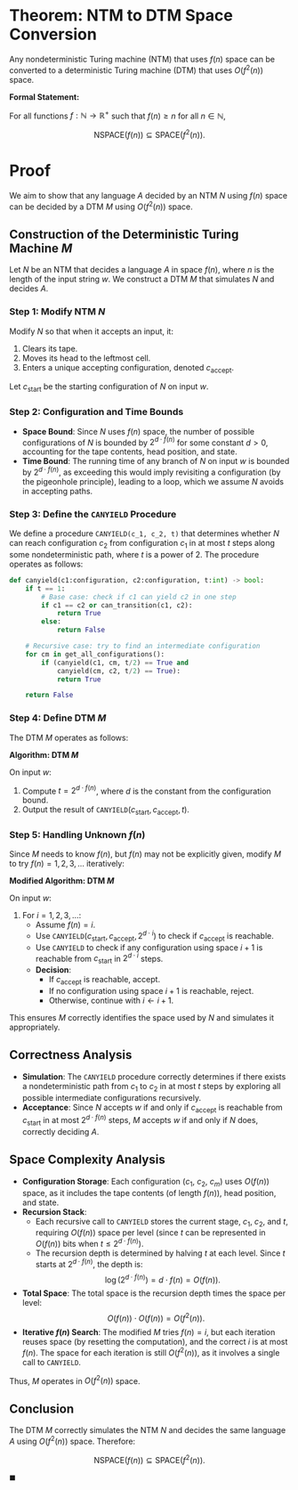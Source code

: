 # Theorem: NTM to DTM Space Conversion

Any nondeterministic Turing machine (NTM) that uses $f(n)$ space can be converted to a deterministic Turing machine (DTM) that uses $O(f^2(n))$ space.

**Formal Statement:**

For all functions $f: \mathbb{N} \to \mathbb{R}^+$ such that $f(n) \geq n$ for all $n \in \mathbb{N}$,

$$
\text{NSPACE}(f(n)) \subseteq \text{SPACE}(f^2(n)).
$$

# Proof

We aim to show that any language $A$ decided by an NTM $N$ using $f(n)$ space can be decided by a DTM $M$ using $O(f^2(n))$ space.

## Construction of the Deterministic Turing Machine $M$

Let $N$ be an NTM that decides a language $A$ in space $f(n)$, where $n$ is the length of the input string $w$. We construct a DTM $M$ that simulates $N$ and decides $A$.

### Step 1: Modify NTM $N$

Modify $N$ so that when it accepts an input, it:

1. Clears its tape.
2. Moves its head to the leftmost cell.
3. Enters a unique accepting configuration, denoted $c_{\text{accept}}$.

Let $c_{\text{start}}$ be the starting configuration of $N$ on input $w$.

### Step 2: Configuration and Time Bounds

- **Space Bound**: Since $N$ uses $f(n)$ space, the number of possible configurations of $N$ is bounded by $2^{d \cdot f(n)}$ for some constant $d > 0$, accounting for the tape contents, head position, and state.
- **Time Bound**: The running time of any branch of $N$ on input $w$ is bounded by $2^{d \cdot f(n)}$, as exceeding this would imply revisiting a configuration (by the pigeonhole principle), leading to a loop, which we assume $N$ avoids in accepting paths.

### Step 3: Define the `CANYIELD` Procedure

We define a procedure `CANYIELD(c_1, c_2, t)` that determines whether $N$ can reach configuration $c_2$ from configuration $c_1$ in at most $t$ steps along some nondeterministic path, where $t$ is a power of 2. The procedure operates as follows:

```python
def canyield(c1:configuration, c2:configuration, t:int) -> bool:
    if t == 1:
        # Base case: check if c1 can yield c2 in one step
        if c1 == c2 or can_transition(c1, c2):
            return True
        else:
            return False

    # Recursive case: try to find an intermediate configuration
    for cm in get_all_configurations():
        if (canyield(c1, cm, t/2) == True and
            canyield(cm, c2, t/2) == True):
            return True

    return False
```

### Step 4: Define DTM $M$

The DTM $M$ operates as follows:

**Algorithm: DTM $M$**

On input $w$:

1. Compute $t = 2^{d \cdot f(n)}$, where $d$ is the constant from the configuration bound.
2. Output the result of `CANYIELD`$(c_{\text{start}}, c_{\text{accept}}, t)$.

### Step 5: Handling Unknown $f(n)$

Since $M$ needs to know $f(n)$, but $f(n)$ may not be explicitly given, modify $M$ to try $f(n) = 1, 2, 3, \dots$ iteratively:

**Modified Algorithm: DTM $M$**

On input $w$:

1. For $i = 1, 2, 3, \dots$:
   - Assume $f(n) = i$.
   - Use `CANYIELD`($c_{\text{start}}, c_{\text{accept}}, 2^{d \cdot i}$) to check if $c_{\text{accept}}$ is reachable.
   - Use `CANYIELD` to check if any configuration using space $i+1$ is reachable from $c_{\text{start}}$ in $2^{d \cdot i}$ steps.
   - **Decision**:
     - If $c_{\text{accept}}$ is reachable, accept.
     - If no configuration using space $i+1$ is reachable, reject.
     - Otherwise, continue with $i \gets i + 1$.

This ensures $M$ correctly identifies the space used by $N$ and simulates it appropriately.

## Correctness Analysis

- **Simulation**: The `CANYIELD` procedure correctly determines if there exists a nondeterministic path from $c_1$ to $c_2$ in at most $t$ steps by exploring all possible intermediate configurations recursively.
- **Acceptance**: Since $N$ accepts $w$ if and only if $c_{\text{accept}}$ is reachable from $c_{\text{start}}$ in at most $2^{d \cdot f(n)}$ steps, $M$ accepts $w$ if and only if $N$ does, correctly deciding $A$.

## Space Complexity Analysis

- **Configuration Storage**: Each configuration ($c_1$, $c_2$, $c_m$) uses $O(f(n))$ space, as it includes the tape contents (of length $f(n)$), head position, and state.
- **Recursion Stack**:
  - Each recursive call to `CANYIELD` stores the current stage, $c_1$, $c_2$, and $t$, requiring $O(f(n))$ space per level (since $t$ can be represented in $O(f(n))$ bits when $t \leq 2^{d \cdot f(n)}$).
  - The recursion depth is determined by halving $t$ at each level. Since $t$ starts at $2^{d \cdot f(n)}$, the depth is:
    $$
    \log(2^{d \cdot f(n)}) = d \cdot f(n) = O(f(n)).
    $$
- **Total Space**: The total space is the recursion depth times the space per level:
  $$
  O(f(n)) \cdot O(f(n)) = O(f^2(n)).
  $$
- **Iterative $f(n)$ Search**: The modified $M$ tries $f(n) = i$, but each iteration reuses space (by resetting the computation), and the correct $i$ is at most $f(n)$. The space for each iteration is still $O(f^2(n))$, as it involves a single call to `CANYIELD`.

Thus, $M$ operates in $O(f^2(n))$ space.

## Conclusion

The DTM $M$ correctly simulates the NTM $N$ and decides the same language $A$ using $O(f^2(n))$ space. Therefore:

$$
\text{NSPACE}(f(n)) \subseteq \text{SPACE}(f^2(n)).
$$

$\blacksquare$

